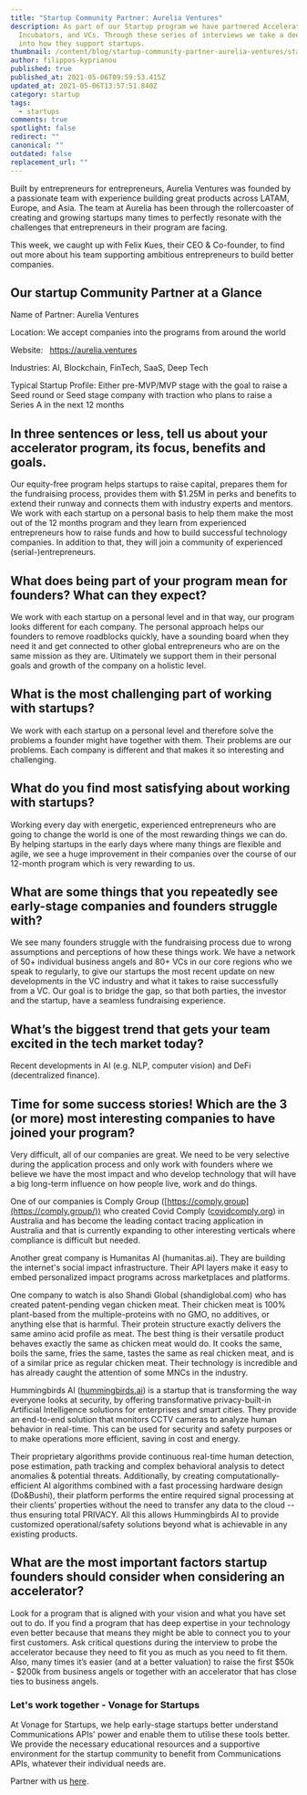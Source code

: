 ```yaml
---
title: "Startup Community Partner: Aurelia Ventures"
description: As part of our Startup program we have partnered Accelerators,
  Incubators, and VCs. Through these series of interviews we take a deeper look
  into how they support startups.
thumbnail: /content/blog/startup-community-partner-aurelia-ventures/startups_aurelia-ventures_1200x600.png
author: filippos-kyprianou
published: true
published_at: 2021-05-06T09:59:53.415Z
updated_at: 2021-05-06T13:57:51.840Z
category: startup
tags:
  - startups
comments: true
spotlight: false
redirect: ""
canonical: ""
outdated: false
replacement_url: ""
---
```

Built by entrepreneurs for entrepreneurs, Aurelia Ventures was founded by a passionate team with experience building great products across LATAM, Europe, and Asia. The team at Aurelia has been through the rollercoaster of creating and growing startups many times to perfectly resonate with the challenges that entrepreneurs in their program are facing.

This week, we caught up with Felix Kues, their CEO & Co-founder, to find out more about his team supporting ambitious entrepreneurs to build better companies.

## Our startup Community Partner at a Glance

Name of Partner: Aurelia Ventures

Location: We accept companies into the programs from around the world

Website:   https://aurelia.ventures

Industries: AI, Blockchain, FinTech, SaaS, Deep Tech

Typical Startup Profile: Either pre-MVP/MVP stage with the goal to raise a Seed round or Seed stage company with traction who plans to raise a Series A in the next 12 months

## In three sentences or less, tell us about your accelerator program, its focus, benefits and goals.

Our equity-free program helps startups to raise capital, prepares them for the fundraising process, provides them with $1.25M in perks and benefits to extend their runway and connects them with industry experts and mentors. We work with each startup on a personal basis to help them make the most out of the 12 months program and they learn from experienced entrepreneurs how to raise funds and how to build successful technology companies. In addition to that, they will join a community of experienced (serial-)entrepreneurs.

## What does being part of your program mean for founders? What can they expect?

We work with each startup on a personal level and in that way, our program looks different for each company. The personal approach helps our founders to remove roadblocks quickly, have a sounding board when they need it and get connected to other global entrepreneurs who are on the same mission as they are. Ultimately we support them in their personal goals and growth of the company on a holistic level.

## What is the most challenging part of working with startups?

We work with each startup on a personal level and therefore solve the problems a founder might have together with them. Their problems are our problems. Each company is different and that makes it so interesting and challenging.

## What do you find most satisfying about working with startups?

Working every day with energetic, experienced entrepreneurs who are going to change the world is one of the most rewarding things we can do. By helping startups in the early days where many things are flexible and agile, we see a huge improvement in their companies over the course of our 12-month program which is very rewarding to us.

## What are some things that you repeatedly see early-stage companies and founders struggle with?

We see many founders struggle with the fundraising process due to wrong assumptions and perceptions of how these things work. We have a network of 50+ individual business angels and 80+ VCs in our core regions who we speak to regularly, to give our startups the most recent update on new developments in the VC industry and what it takes to raise successfully from a VC. Our goal is to bridge the gap, so that both parties, the investor and the startup, have a seamless fundraising experience.

## What’s the biggest trend that gets your team excited in the tech market today?

Recent developments in AI (e.g. NLP, computer vision) and DeFi (decentralized finance). 

## Time for some success stories! Which are the 3 (or more) most interesting companies to have joined your program?

Very difficult, all of our companies are great. We need to be very selective during the application process and only work with founders where we believe we have the most impact and who develop technology that will have a big long-term influence on how people live, work and do things. 

One of our companies is Comply Group ([https://comply.group](https://comply.group/)) who created Covid Comply ([covidcomply.org](http://covidcomply.org/)) in Australia and has become the leading contact tracing application in Australia and that is currently expanding to other interesting verticals where compliance is difficult but needed. 

Another great company is Humanitas AI (humanitas.ai). They are building the internet's social impact infrastructure. Their API layers make it easy to embed personalized impact programs across marketplaces and platforms.

One company to watch is also Shandi Global (shandiglobal.com) who has created patent-pending vegan chicken meat. Their chicken meat is 100% plant-based from the multiple-proteins with no GMO, no additives, or anything else that is harmful. Their protein structure exactly delivers the same amino acid profile as meat. The best thing is their versatile product behaves exactly the same as chicken meat would do. It cooks the same, boils the same, fries the same, tastes the same as real chicken meat, and is of a similar price as regular chicken meat. Their technology is incredible and has already caught the attention of some MNCs in the industry.

Hummingbirds AI ([hummingbirds.ai](http://hummingbirds.ai/)) is a startup that is transforming the way everyone looks at security, by offering transformative privacy-built-in Artificial Intelligence solutions for enterprises and smart cities. They provide an end-to-end solution that monitors CCTV cameras to analyze human behavior in real-time. This can be used for security and safety purposes or to make operations more efficient, saving in cost and energy.

Their proprietary algorithms provide continuous real-time human detection, pose estimation, path tracking and complex behavioral analysis to detect anomalies & potential threats. Additionally, by creating computationally-efficient AI algorithms combined with a fast processing hardware design (Do&Bushi), their platform performs the entire required signal processing at their clients’ properties without the need to transfer any data to the cloud -- thus ensuring total PRIVACY. All this allows Hummingbirds AI to provide customized operational/safety solutions beyond what is achievable in any existing products.

## What are the most important factors startup founders should consider when considering an accelerator?

Look for a program that is aligned with your vision and what you have set out to do. If you find a program that has deep expertise in your technology even better because that means they might be able to connect you to your first customers. Ask critical questions during the interview to probe the accelerator because they need to fit you as much as you need to fit them. Also, many times it’s easier (and at a better valuation) to raise the first $50k - $200k from business angels or together with an accelerator that has close ties to business angels.

### Let's work together - Vonage for Startups

At Vonage for Startups, we help early-stage startups better understand Communications APIs' power and enable them to utilise these tools better. We provide the necessary educational resources and a supportive environment for the startup community to benefit from Communications APIs, whatever their individual needs are.

Partner with us [here](https://vonage.dev/3d093hA).